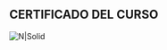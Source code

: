 ## CERTIFICADO DEL CURSO

![N|Solid](https://github.com/MarioOlivera/Curso-de-React.js-Manejo-Profesional-del-Estado/blob/main/certificado.jpg?raw=true)